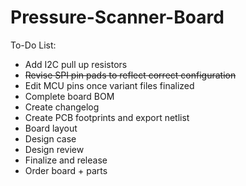# Pressure-Scanner-Board

To-Do List:
- Add I2C pull up resistors
- ~~Revise SPI pin pads to reflect correct configuration~~
- Edit MCU pins once variant files finalized
- Complete board BOM
- Create changelog
- Create PCB footprints and export netlist
- Board layout
- Design case
- Design review
- Finalize and release
- Order board + parts
